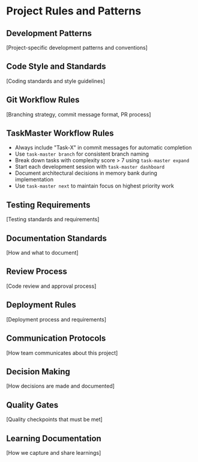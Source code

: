 # Project Rules and Patterns

## Development Patterns
[Project-specific development patterns and conventions]

## Code Style and Standards
[Coding standards and style guidelines]

## Git Workflow Rules
[Branching strategy, commit message format, PR process]

## TaskMaster Workflow Rules
- Always include "Task-X" in commit messages for automatic completion
- Use `task-master branch` for consistent branch naming
- Break down tasks with complexity score > 7 using `task-master expand`
- Start each development session with `task-master dashboard`
- Document architectural decisions in memory bank during implementation
- Use `task-master next` to maintain focus on highest priority work

## Testing Requirements
[Testing standards and requirements]

## Documentation Standards
[How and what to document]

## Review Process
[Code review and approval process]

## Deployment Rules
[Deployment process and requirements]

## Communication Protocols
[How team communicates about this project]

## Decision Making
[How decisions are made and documented]

## Quality Gates
[Quality checkpoints that must be met]

## Learning Documentation
[How we capture and share learnings]

